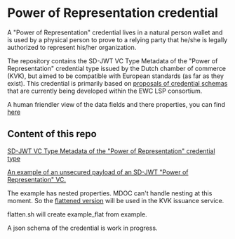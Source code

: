 # Power of Representation credential

A "Power of Representation" credential lives in a natural person wallet and is used by a physical person to prove to a relying party that he/she is legally authorized to represent his/her organization.

The repository contains the SD-JWT VC Type Metadata of the "Power of Representation" credential type issued by the Dutch chamber of commerce (KVK), but aimed to be compatible with European standards (as far as they exist). This credential is primarily based on [proposals of credential schemas](https://github.com/EWC-consortium/eudi-wallet-rulebooks-and-schemas) that are currently being developed within the EWC LSP consortium.

A human friendler view of the data fields and there properties, you can find [here](https://legal-representative.mayersoftwaredevelopment.nl/)

## Content of this repo

[SD-JWT VC Type Metadata of the "Power of Representation" credential type](power-of-representation.json)

[An example of an unsecured payload of an SD-JWT "Power of Representation" VC.](example.json)

The example has nested properties. MDOC can't handle nesting at this moment. So the [flattened version](example_flat.json) will be used in the KVK issuance service.

flatten.sh will create example_flat from example.

A json schema of the credential is work in progress.
